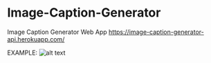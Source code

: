 # Image-Caption-Generator
Image Caption Generator Web App
https://image-caption-generator-api.herokuapp.com/

EXAMPLE:
![alt text](https://github.com/[Gujar-Shubham]/[Image-Caption-Generator]/blob/[main]/Screenshot(112).png?raw=true)

